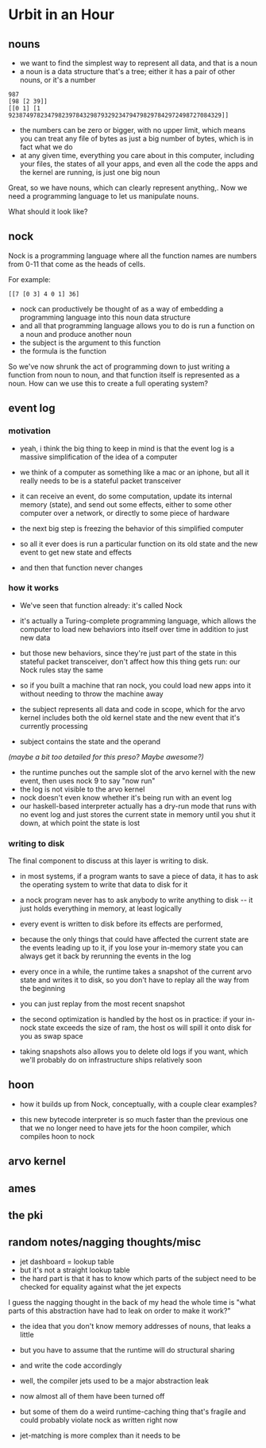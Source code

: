 # Urbit in an Hour

## nouns
* we want to find the simplest way to represent all data, and that is a noun
* a noun is a data structure that's a tree; either it has a pair of other nouns, or it's a number
```
987
[98 [2 39]]
[[0 1] [1 923874978234798239784329879329234794798297842972498727084329]]
```

* the numbers can be zero or bigger, with no upper limit, which means you can treat any file of bytes as just a big number of bytes, which is in fact what we do
* at any given time, everything you care about in this computer, including your files, the states of all your apps, and even all the code the apps and the kernel are running, is just one big noun

Great, so we have nouns, which can clearly represent anything,. Now we need a programming language to let us manipulate nouns. 

What should it look like?

## nock
Nock is a programming language where all the function names are numbers from 0-11 that come as the heads of cells.

For example:
```
[[7 [0 3] 4 0 1] 36]
```

* nock can productively be thought of as a way of embedding a programming language into this noun data structure
* and all that programming language allows you to do is run a function on a noun and produce another noun
* the subject is the argument to this function
* the formula is the function

So we've now shrunk the act of programming down to just writing a function from noun to noun, and that function itself is represented as a noun. How can we use this to create a full operating system?

## event log
### motivation
* yeah, i think the big thing to keep in mind is that the event log is a massive simplification of the idea of a computer

* we think of a computer as something like a mac or an iphone, but all it really needs to be is a stateful packet transceiver

* it can receive an event, do some computation, update its internal memory (state), and send out some effects, either to some other computer over a network, or directly to some piece of hardware

* the next big step is freezing the behavior of this simplified computer
* so all it ever does is run a particular function on its old state and the new event to get new state and effects
* and then that function never changes

### how it works

* We've seen that function already: it's called Nock
* it's actually a Turing-complete programming language, which allows the computer to load new behaviors into itself over time in addition to just new data
* but those new behaviors, since they're just part of the state in this stateful packet transceiver, don't affect how this thing gets run: our Nock rules stay the same
* so if you built a machine that ran nock, you could load new apps into it without needing to throw the machine away

* the subject represents all data and code in scope, which for the arvo kernel includes both the old kernel state and the new event that it's currently processing
* subject contains the state and the operand

*(maybe a bit too detailed for this preso? Maybe awesome?)*
* the runtime punches out the sample slot of the arvo kernel with the new event, then uses nock 9 to say "now run"
* the log is not visible to the arvo kernel
* nock doesn't even know whether it's being run with an event log
* our haskell-based interpreter actually has a dry-run mode that runs with no event log and just stores the current state in memory until you shut it down, at which point the state is lost

### writing to disk
The final component to discuss at this layer is writing to disk.

* in most systems, if a program wants to save a piece of data, it has to ask the operating system to write that data to disk for it
* a nock program never has to ask anybody to write anything to disk -- it just holds everything in memory, at least logically
* every event is written to disk before its effects are performed,
* because the only things that could have affected the current state are the events leading up to it, if you lose your in-memory state you can always get it back by rerunning the events in the log
* every once in a while, the runtime takes a snapshot of the current arvo state and writes it to disk, so you don't have to replay all the way from the beginning
* you can just replay from the most recent snapshot

* the second optimization is handled by the host os in practice: if your in-nock state exceeds the size of ram, the host os will spill it onto disk for you as swap space
* taking snapshots also allows you to delete old logs if you want, which we'll probably do on infrastructure ships relatively soon

## hoon
* how it builds up from Nock, conceptually, with a couple clear examples?

* this new bytecode interpreter is so much faster than the previous one that we no longer need to have jets for the hoon compiler, which compiles hoon to nock

## arvo kernel
## ames

## the pki

## random notes/nagging thoughts/misc
* jet dashboard = lookup table
* but it's not a straight lookup table
* the hard part is that it has to know which parts of the subject need to be checked for equality against what the jet expects

I guess the nagging thought in the back of my head the whole time is "what parts of this abstraction have had to leak on order to make it work?"

* the idea that you don't know memory addresses of nouns, that leaks a little
* but you have to assume that the runtime will do structural sharing
* and write the code accordingly

* well, the compiler jets used to be a major abstraction leak
* now almost all of them have been turned off
* but some of them do a weird runtime-caching thing that's fragile and could probably violate nock as written right now

* jet-matching is more complex than it needs to be
